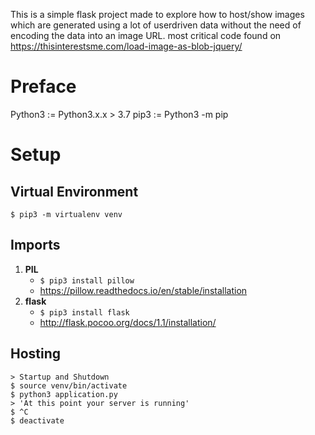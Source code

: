 This is a simple flask project made to explore how to host/show images which are generated using a lot of userdriven data without the need of encoding the data into an image URL.
most critical code found on https://thisinterestsme.com/load-image-as-blob-jquery/

# Preface
Python3 := Python3.x.x > 3.7
pip3 := Python3 -m pip

# Setup
## Virtual Environment
```console
$ pip3 -m virtualenv venv
```

## Imports
1. __PIL__
    * `$ pip3 install pillow`
    * https://pillow.readthedocs.io/en/stable/installation
2. __flask__  
    * `$ pip3 install flask`
    * http://flask.pocoo.org/docs/1.1/installation/

## Hosting
```console
> Startup and Shutdown
$ source venv/bin/activate
$ python3 application.py
> 'At this point your server is running'
$ ^C
$ deactivate
```